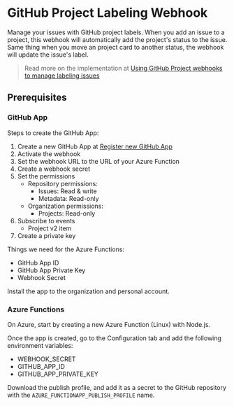 # GitHub Project Labeling Webhook

Manage your issues with GitHub project labels. When you add an issue to a project, this webhook will automatically add the project's status to the issue. Same thing when you move an project card to another status, the webhook will update the issue's label.

> Read more on the implementation at [Using GitHub Project webhooks to manage labeling issues](https://www.eliostruyf.com/github-project-webhooks-manage-labeling-issues)

## Prerequisites

### GitHub App

Steps to create the GitHub App:

1. Create a new GitHub App at [Register new GitHub App](https://github.com/settings/apps/new)
1. Activate the webhook
1. Set the webhook URL to the URL of your Azure Function
1. Create a webhook secret
1. Set the permissions
    - Repository permissions:
      - Issues: Read & write
      - Metadata: Read-only
    - Organization permissions:
      - Projects: Read-only
1. Subscribe to events
    - Project v2 item
1. Create a private key

Things we need for the Azure Functions:

- GitHub App ID
- GitHub App Private Key
- Webhook Secret

Install the app to the organization and personal account.

### Azure Functions

On Azure, start by creating a new Azure Function (Linux) with Node.js.

Once the app is created, go to the Configuration tab and add the following environment variables:

- WEBHOOK_SECRET
- GITHUB_APP_ID
- GITHUB_APP_PRIVATE_KEY

Download the publish profile, and add it as a secret to the GitHub repository with the `AZURE_FUNCTIONAPP_PUBLISH_PROFILE` name.
